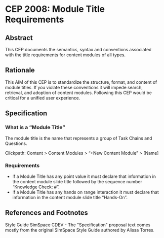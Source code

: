 # CEP 2008: Module Title Requirements


## Abstract

This CEP documents the semantics, syntax and conventions associated with the title requirements for content modules of all types. 

## Rationale

This AIM of this CEP is to standardize the structure, format, and content of module titles. If you violate these conventions it will impede search, retrieval, and adoption of content modules. Following this CEP would be critical for a unified user experience.

## Specification


### What is a “Module Title”

The module title is the name that represents a group of Task Chains and Questions. 

Clickpath: Content > Content Modules > “+New Content Module” > [Name]

### Requirements

* If a Module Title has any point value it must declare that information in the content module slide title followed by the sequence number “Knowledge Check: #”.  
* If a Module Title has any hands on range interaction it must declare that information in the content module slide title “Hands-On”.  


## References and Footnotes

Style Guide SimSpace CDEV - The "Specification" proposal text comes mostly from the original SimSpace Style Guide authored by Alissa Torres.
